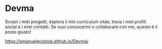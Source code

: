 # Devma
Scopri i miei progetti, esplora il mio curriculum vitae, trova i miei profili social e i miei contatti. Se vuoi conoscermi o collaborare con me, questo è il posto giusto!

https://emanueleciotola.github.io/Devma/
